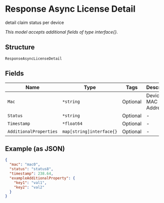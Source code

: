 
# Response Async License Detail

detail claim status per device

*This model accepts additional fields of type interface{}.*

## Structure

`ResponseAsyncLicenseDetail`

## Fields

| Name | Type | Tags | Description |
|  --- | --- | --- | --- |
| `Mac` | `*string` | Optional | Device MAC Address |
| `Status` | `*string` | Optional | - |
| `Timestamp` | `*float64` | Optional | - |
| `AdditionalProperties` | `map[string]interface{}` | Optional | - |

## Example (as JSON)

```json
{
  "mac": "mac0",
  "status": "status8",
  "timestamp": 238.64,
  "exampleAdditionalProperty": {
    "key1": "val1",
    "key2": "val2"
  }
}
```

